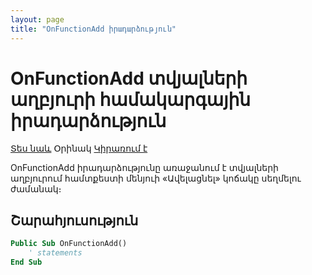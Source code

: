 ```yaml
---
layout: page
title: "OnFunctionAdd իրադարձություն"
---
```


# OnFunctionAdd տվյալների աղբյուրի համակարգային իրադարձություն

[Տես նաև](OnFunctionDelete.md) Օրինակ [Կիրառում է](../Defs/Data.md)

OnFunctionAdd իրադարձությունը առաջանում է տվյալների աղբյուրում համտքեստի մենյուի «Ավելացնել» կոճակը սեղմելու ժամանակ։ 

## Շարահյուսություն

``` vb
Public Sub OnFunctionAdd()
    ' statements
End Sub
```
